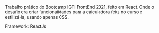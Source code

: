 Trabalho prático do Bootcamp IGTI FrontEnd 2021, feito em React. Onde o desafio era criar funcionalidades para a calculadora feita no curso e estilizá-la, usando apenas CSS.

Framework: ReactJs

